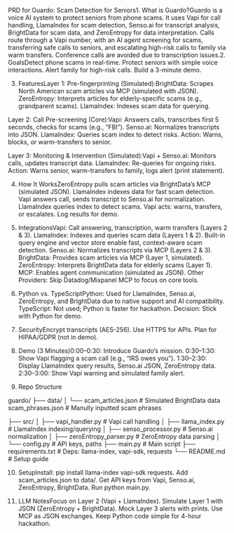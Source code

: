 PRD for Guardo: Scam Detection for Seniors1. What is Guardo?Guardo is a voice AI system to protect seniors from phone scams. It uses Vapi for call handling, LlamaIndex for scam detection, Senso.ai for transcript analysis, BrightData for scam data, and ZeroEntropy for data interpretation. Calls route through a Vapi number, with an AI agent screening for scams, transferring safe calls to seniors, and escalating high-risk calls to family via warm transfers. Conference calls are avoided due to transcription issues.2. GoalsDetect phone scams in real-time.
Protect seniors with simple voice interactions.
Alert family for high-risk calls.
Build a 3-minute demo. 

3. FeaturesLayer 1: Pre-fingerprinting (Simulated):BrightData: Scrapes North American scam articles via MCP (simulated with JSON).
ZeroEntropy: Interprets articles for elderly-specific scams (e.g., grandparent scams).
LlamaIndex: Indexes scam data for querying.

Layer 2: Call Pre-screening (Core):Vapi: Answers calls, transcribes first 5 seconds, checks for scams (e.g., “FBI”).
Senso.ai: Normalizes transcripts into JSON.
LlamaIndex: Queries scam index to detect risks.
Action: Warns, blocks, or warm-transfers to senior.

Layer 3: Monitoring & Intervention (Simulated):Vapi + Senso.ai: Monitors calls, updates transcript data.
LlamaIndex: Re-queries for ongoing risks.
Action: Warns senior, warm-transfers to family, logs alert (print statement).

4. How It WorksZeroEntropy pulls scam articles via BrightData’s MCP (simulated JSON).
LlamaIndex indexes data for fast scam detection.
Vapi answers call, sends transcript to Senso.ai for normalization.
LlamaIndex queries index to detect scams.
Vapi acts: warns, transfers, or escalates.
Log results for demo.

5. IntegrationsVapi: Call answering, transcription, warm transfers (Layers 2 & 3).
LlamaIndex: Indexes and queries scam data (Layers 1 & 2). Built-in query engine and vector store enable fast, context-aware scam detection.
Senso.ai: Normalizes transcripts via MCP (Layers 2 & 3).
BrightData: Provides scam articles via MCP (Layer 1, simulated).
ZeroEntropy: Interprets BrightData data for elderly scams (Layer 1).
MCP: Enables agent communication (simulated as JSON).
Other Providers: Skip Datadog/Mixpanel MCP to focus on core tools.

6. Python vs. TypeScriptPython: Used for LlamaIndex, Senso.ai, ZeroEntropy, and BrightData due to native support and AI compatibility.
TypeScript: Not used; Python is faster for hackathon.
Decision: Stick with Python for demo.

7. SecurityEncrypt transcripts (AES-256).
Use HTTPS for APIs.
Plan for HIPAA/GDPR (not in demo).

8. Demo (3 Minutes)0:00–0:30: Introduce Guardo’s mission.
0:30–1:30: Show Vapi flagging a scam call (e.g., “IRS owes you”).
1:30–2:30: Display LlamaIndex query results, Senso.ai JSON, ZeroEntropy data.
2:30–3:00: Show Vapi warning and simulated family alert.

9. Repo Structure

guardo/
├── data/
│   └── scam_articles.json  # Simulated BrightData data
                 scam_phrases.json # Manully inputted scam phrases
	
├── src/
│   ├── vapi_handler.py     # Vapi call handling
│   ├── llama_index.py      # LlamaIndex indexing/querying
│   ├── senso_processor.py  # Senso.ai normalization
│   ├── zeroEntropy_parser.py       # ZeroEntropy data parsing
│   └── config.py          # API keys, paths
├── main.py                # Main script
├── requirements.txt       # Deps: llama-index, vapi-sdk, requests
└── README.md              # Setup guide

10. SetupInstall: pip install llama-index vapi-sdk requests.
Add scam_articles.json to data/.
Get API keys from Vapi, Senso.ai, ZeroEntropy, BrightData.
Run python main.py.

11. LLM NotesFocus on Layer 2 (Vapi + LlamaIndex).
Simulate Layer 1 with JSON (ZeroEntropy + BrightData).
Mock Layer 3 alerts with prints.
Use MCP as JSON exchanges.
Keep Python code simple for 4-hour hackathon.

